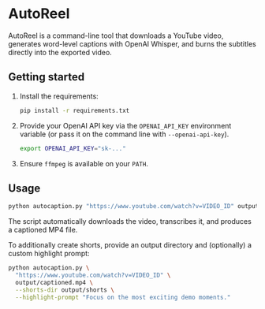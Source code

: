 # AutoReel

AutoReel is a command-line tool that downloads a YouTube video, generates word-level captions with OpenAI Whisper, and burns the subtitles directly into the exported video.

## Getting started

1. Install the requirements:
   ```bash
   pip install -r requirements.txt
   ```
2. Provide your OpenAI API key via the `OPENAI_API_KEY` environment variable (or pass it on the
   command line with `--openai-api-key`).
   ```bash
   export OPENAI_API_KEY="sk-..."
   ```
3. Ensure `ffmpeg` is available on your `PATH`.

## Usage

```bash
python autocaption.py "https://www.youtube.com/watch?v=VIDEO_ID" output/captioned.mp4
```

The script automatically downloads the video, transcribes it, and produces a captioned MP4 file.

To additionally create shorts, provide an output directory and (optionally) a custom highlight
prompt:

```bash
python autocaption.py \
  "https://www.youtube.com/watch?v=VIDEO_ID" \
  output/captioned.mp4 \
  --shorts-dir output/shorts \
  --highlight-prompt "Focus on the most exciting demo moments."
```
